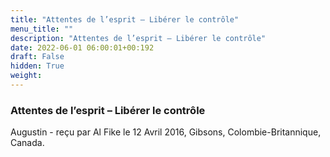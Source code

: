 ```yaml
---
title: "Attentes de l’esprit – Libérer le contrôle"
menu_title: ""
description: "Attentes de l’esprit – Libérer le contrôle"
date: 2022-06-01 06:00:01+00:192
draft: False
hidden: True
weight:
---
```

### Attentes de l’esprit – Libérer le contrôle

Augustin - reçu par Al Fike le 12 Avril 2016, Gibsons, Colombie-Britannique, Canada.



